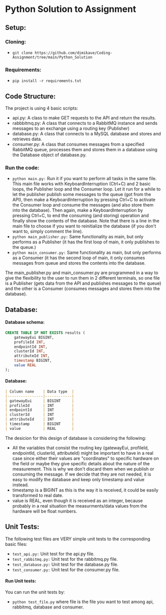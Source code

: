 # Python Solution to Assignment

## Setup:
### Cloning:
- `git clone https://github.com/dimikave/Coding-Assignment/tree/main/Python_Solution`

### Requirements:
- `pip install -r requirements.txt`

## Code Structure:
The project is using 4 basic scripts:

- api.py: A class to make GET requests to the API and return the results.
- rabbbitmq.py: A class that connects to a RabbitMQ instance and sends messages to an exchange using a routing key (Publisher)
- database.py: A class that connects to a MySQL database and stores and retrieves data.
- consumer.py: A class that consumes messages from a specified RabbitMQ queue, processes them and stores them in a database using the Database object of database.py.

### Run the code:
- `python main.py:` Run it if you want to perform all tasks in the same file. This main file works with KeyboardInterruption (Ctrl+C) and 2 basic loops, the Publisher loop and the Consumer loop. Let it run for a while to let the publisher publish some messages to the queue (got from the API), then make a KeyboardInterruption by pressing Ctrl+C to activate the Consumer loop and consume the messages (and also store them into the database). Then again, make a KeyboardInterruption by pressing Ctrl+C, to end the consuming (and storing) operation and finally show the contents of the database. Note that there is a line in the main file to choose if you want to reinitialize the database (if you don't want to, simply comment the line).
- `python main_publisher.py:` Same functionality as main, but only performs as a Publisher (it has the first loop of main, it only publishes to the queue.)
- `python main_consumer.py:` Same functionality as main, but only performs as a Consumer (it has the second loop of main, it only consumes messages from queue and stores the contents into the database.

The main_publisher.py and main_consumer.py are programmed in a way to give the flexibility to the user to run them in 2 different terminals, so one file is a Publisher (gets data from the API and publishes messages to the queue) and the other is a Consumer (consumes messages and stores them into the database).

## Database:
#### Database schema:
```sql
CREATE TABLE IF NOT EXISTS results (
    gatewayEui BIGINT,
    profileId INT,
    endpointId INT,
    clusterId INT,
    attributeId INT,
    timestamp BIGINT,
    value REAL
);
```
#### Database:
```markdown
| Column name    | Data type  |
|----------------|------------|
| gatewayEui     | BIGINT     |
| profileId      | INT        |
| endpointId     | INT        |
| clusterId      | INT        |
| attributeId    | INT        |
| timestamp      | BIGINT     |
| value          | REAL       |
```
The desicion for this design of database is considering the following:
- All the variables that consist the routing key (gatewayEui, profileId, endpointId, clusterId, attributeId) might be important to have in a real case since either their values are "coordinates" to specific hardware on the field or maybe they give specific details about the nature of the measurement. This is why we don't discard them when we publish or consuming the message. If we decide that they are not needed, it is easy to modify the database and keep only timestamp and value instead.
- timestamp is a BIGINT as this is the way it is received, it could be easily transformed to real date.
- value is REAL, even though it is received as an integer, because probably in a real situation the measurments/data values from the hardware will be float numbers.

## Unit Tests:
The following test files are VERY simple unit tests to the corresponding basic files:
- `test_api.py:` Unit test for the api.py file.
- `test_rabbitmq.py:` Unit test for the rabbitmq.py file.
- `test_database.py:` Unit test for the database.py file.
- `test_consumer.py:` Unit test for the consumer.py file.

#### Run Unit tests:
You can run the unit tests by:
- `python test_file.py` where file is the file you want to test among api, rabbitmq, database and consumer.


